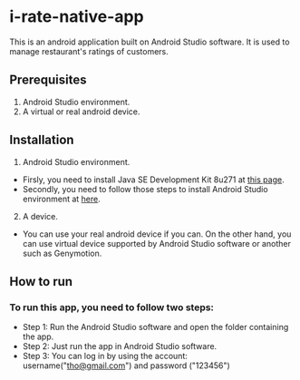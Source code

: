 # i-rate-native-app
This is an android application built on Android Studio software. It is used to manage restaurant's ratings of customers. 
## Prerequisites
1. Android Studio environment.
2. A virtual or real android device.
## Installation
1. Android Studio environment.
- Firsly, you need to install Java SE Development Kit 8u271 at [this page](https://www.oracle.com/java/technologies/javase/javase-jdk8-downloads.html).
- Secondly, you need to follow those steps to install Android Studio environment at [here](https://developer.android.com/studio/install).
2. A device.
- You can use your real android device if you can. On the other hand, you can use virtual device supported by Android Studio software or another such as Genymotion.
## How to run
### To run this app, you need to follow two steps:
 - Step 1: Run the Android Studio software and open the folder containing the app.
 - Step 2: Just run the app in Android Studio software.
 - Step 3: You can log in by using the account: username("tho@gmail.com") and password ("123456")
